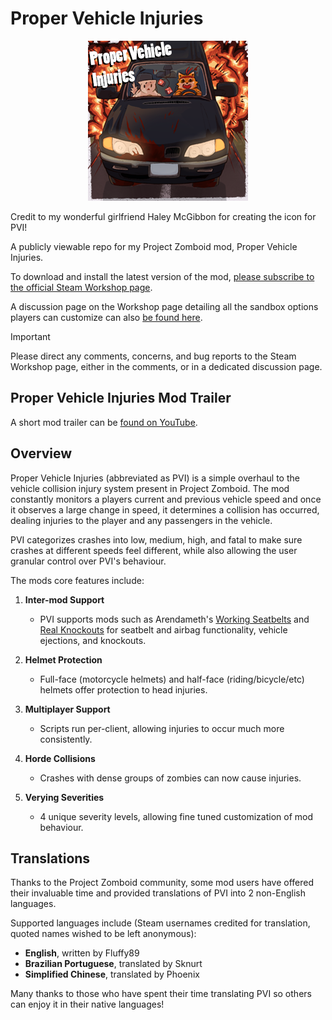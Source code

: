 # Proper Vehicle Injuries

<p align="center">
	<img width="256" height="256" src="/preview.png">
</p>

Credit to my wonderful girlfriend Haley McGibbon for creating the icon for PVI!

A publicly viewable repo for my Project Zomboid mod, Proper Vehicle Injuries.

To download and install the latest version of the mod, [please subscribe to the official Steam Workshop page](https://steamcommunity.com/sharedfiles/filedetails/?id=3007922923).

A discussion page on the Workshop page detailing all the sandbox options players can customize can also [be found here](https://steamcommunity.com/workshop/filedetails/discussion/3007922923/3807281445009927262/).

> [!IMPORTANT]
> Please direct any comments, concerns, and bug reports to the Steam Workshop page, either in the comments, or in a dedicated discussion page.

## Proper Vehicle Injuries Mod Trailer

A short mod trailer can be [found on YouTube](https://www.youtube.com/watch?v=NSMJXzpRuNI).

## Overview

Proper Vehicle Injuries (abbreviated as PVI) is a simple overhaul to the vehicle collision injury system present in Project Zomboid. The mod constantly monitors a players current and previous vehicle speed and once it observes a large change in speed, it determines a collision has occurred, dealing injuries to the player and any passengers in the vehicle.

PVI categorizes crashes into low, medium, high, and fatal to make sure crashes at different speeds feel different, while also allowing the user granular control over PVI's behaviour.

The mods core features include:
 1. **Inter-mod Support**
	- PVI supports mods such as Arendameth's [Working Seatbelts](https://steamcommunity.com/sharedfiles/filedetails/?id=3055029361) and [Real Knockouts](https://steamcommunity.com/sharedfiles/filedetails/?id=3055029361) for seatbelt and airbag functionality, vehicle ejections, and knockouts.

 2. **Helmet Protection**
	- Full-face (motorcycle helmets) and half-face (riding/bicycle/etc) helmets offer protection to head injuries.

 3. **Multiplayer Support**
	- Scripts run per-client, allowing injuries to occur much more consistently.

 4. **Horde Collisions**
	- Crashes with dense groups of zombies can now cause injuries.

 5. **Verying Severities**
	- 4 unique severity levels, allowing fine tuned customization of mod behaviour.

## Translations

Thanks to the Project Zomboid community, some mod users have offered their invaluable time and provided translations of PVI into 2 non-English languages.

Supported languages include (Steam usernames credited for translation, quoted names wished to be left anonymous):
 - **English**, written by Fluffy89
 - **Brazilian Portuguese**, translated by Sknurt
 - **Simplified Chinese**, translated by Phoenix
 
Many thanks to those who have spent their time translating PVI so others can enjoy it in their native languages!